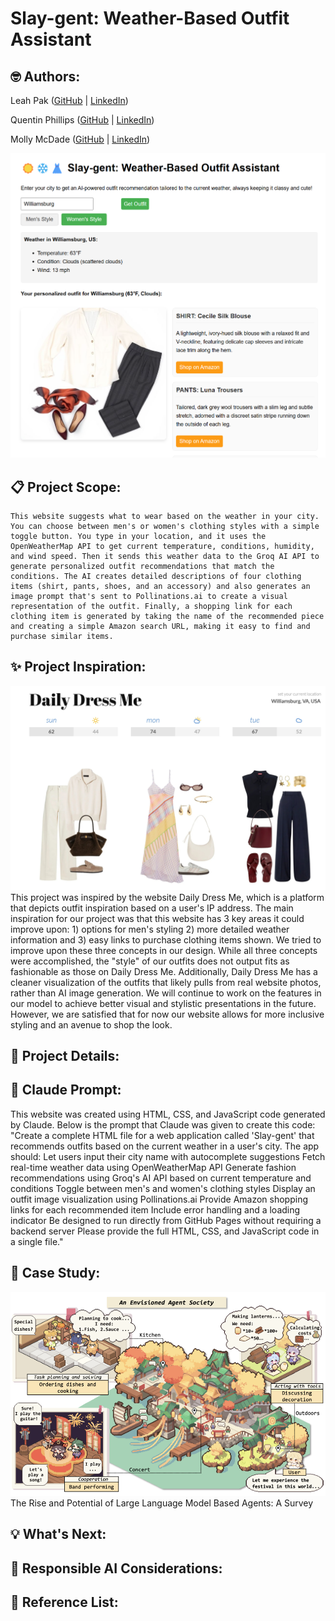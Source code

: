 # Slay-gent: Weather-Based Outfit Assistant
## 🤓 Authors:  
Leah Pak ([GitHub](https://github.com/Leahdotcom) |  [LinkedIn](https://www.linkedin.com/in/leah-pak)) 

Quentin Phillips ([GitHub](https://github.com/QuentinPhil) | [LinkedIn](https://www.linkedin.com/in/quentin-phillips-01b95215/)) 

Molly McDade ([GitHub](https://github.com/mtmcdade) | [LinkedIn](https://www.linkedin.com/in/molly-mcdade111/))

![Screenshot from Slay-Gent in action](photos/Slaygent.png)

## 📋 Project Scope: 
	This website suggests what to wear based on the weather in your city. You can choose between men's or women's clothing styles with a simple toggle button. You type in your location, and it uses the OpenWeatherMap API to get current temperature, conditions, humidity, and wind speed. Then it sends this weather data to the Groq AI API to generate personalized outfit recommendations that match the conditions. The AI creates detailed descriptions of four clothing items (shirt, pants, shoes, and an accessory) and also generates an image prompt that's sent to Pollinations.ai to create a visual representation of the outfit. Finally, a shopping link for each clothing item is generated by taking the name of the recommended piece and creating a simple Amazon search URL, making it easy to find and purchase similar items.     
## ✨ Project Inspiration: 
![Screenshot from Daily Dress Me](photos/DailyDressMe.jpeg)
	This project was inspired by the website Daily Dress Me, which is a platform that depicts outfit inspiration based on a user's IP address. The main inspiration for our project was that this website has 3 key areas it could improve upon: 1) options for men's styling 2) more detailed weather information and 3) easy links to purchase clothing items shown. 
	We tried to improve upon these three concepts in our design. While all three concepts were accomplished, the "style" of our outfits does not output fits as fashionable as those on Daily Dress Me. Additionally, Daily Dress Me has a cleaner visualization of the outfits that likely pulls from real website photos, rather than AI image generation. We will continue to work on the features in our model to achieve better visual and stylistic presentations in the future. However, we are satisfied that for now our website allows for more inclusive styling and an avenue to shop the look. 
 
## 🔎 Project Details: 
 
## 🦾 Claude Prompt: 
This website was created using HTML, CSS, and JavaScript code generated by Claude. Below is the prompt that Claude was given to create this code: 
"Create a complete HTML file for a web application called 'Slay-gent' that recommends outfits based on the current weather in a user's city. The app should: 
Let users input their city name with autocomplete suggestions 
Fetch real-time weather data using OpenWeatherMap API 
Generate fashion recommendations using Groq's AI API based on current temperature and conditions 
Toggle between men's and women's clothing styles 
Display an outfit image visualization using Pollinations.ai 
Provide Amazon shopping links for each recommended item 
Include error handling and a loading indicator 
Be designed to run directly from GitHub Pages without requiring a backend server 
Please provide the full HTML, CSS, and JavaScript code in a single file." 
##  📖  Case Study:  
![Screenshot from Article](photos/AgentSociety.png)
 The Rise and Potential of Large Language Model Based Agents: A Survey   
## 💡 What's Next: 
## 🤝 Responsible AI Considerations: 
## 📕 Reference List:
